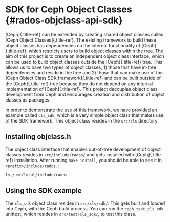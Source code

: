 # SDK for Ceph Object Classes {#rados-objclass-api-sdk}

[Ceph]{.title-ref} can be extended by creating shared object classes
called [Ceph Object Classes]{.title-ref}. The existing framework to
build these object classes has dependencies on the internal
functionality of [Ceph]{.title-ref}, which restricts users to build
object classes within the tree. The aim of this project is to create an
independent object class interface, which can be used to build object
classes outside the [Ceph]{.title-ref} tree. This allows us to have two
types of object classes, 1) those that have in-tree dependencies and
reside in the tree and 2) those that can make use of the [Ceph Object
Class SDK framework]{.title-ref} and can be built outside of the
[Ceph]{.title-ref} tree because they do not depend on any internal
implementation of [Ceph]{.title-ref}. This project decouples object
class development from Ceph and encourages creation and distribution of
object classes as packages.

In order to demonstrate the use of this framework, we have provided an
example called `cls_sdk`, which is a very simple object class that makes
use of the SDK framework. This object class resides in the `src/cls`
directory.

## Installing objclass.h

The object class interface that enables out-of-tree development of
object classes resides in `src/include/rados/` and gets installed with
[Ceph]{.title-ref} installation. After running `make install`, you
should be able to see it in `<prefix>/include/rados`. :

    ls /usr/local/include/rados

## Using the SDK example

The `cls_sdk` object class resides in `src/cls/sdk/`. This gets built
and loaded into Ceph, with the Ceph build process. You can run the
`ceph_test_cls_sdk` unittest, which resides in `src/test/cls_sdk/`, to
test this class.
